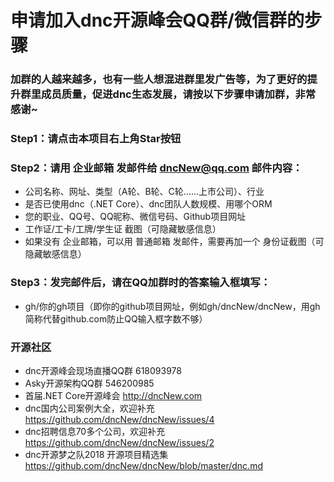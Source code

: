 # 申请加入dnc开源峰会QQ群/微信群的步骤

### 加群的人越来越多，也有一些人想混进群里发广告等，为了更好的提升群里成员质量，促进dnc生态发展，请按以下步骤申请加群，非常感谢~

###  Step1：请点击本项目右上角Star按钮

###  Step2：请用 企业邮箱 发邮件给 dncNew@qq.com 邮件内容：

* 公司名称、网址、类型（A轮、B轮、C轮……上市公司）、行业
* 是否已使用dnc（.NET Core）、dnc团队人数规模、用哪个ORM
* 您的职业、QQ号、QQ昵称、微信号码、Github项目网址
* 工作证/工卡/工牌/学生证 截图（可隐藏敏感信息）
* 如果没有 企业邮箱，可以用 普通邮箱 发邮件，需要再加一个 身份证截图（可隐藏敏感信息）

###  Step3：发完邮件后，请在QQ加群时的答案输入框填写：

* gh/你的gh项目（即你的github项目网址，例如gh/dncNew/dncNew，用gh简称代替github.com防止QQ输入框字数不够）


###  开源社区

* dnc开源峰会现场直播QQ群 618093978
* Asky开源架构QQ群 546200985
* 首届.NET Core开源峰会 http://dncNew.com
* dnc国内公司案例大全，欢迎补充 https://github.com/dncNew/dncNew/issues/4
* dnc招聘信息70多个公司，欢迎补充  https://github.com/dncNew/dncNew/issues/2
* dnc开源梦之队2018 开源项目精选集  https://github.com/dncNew/dncNew/blob/master/dnc.md

